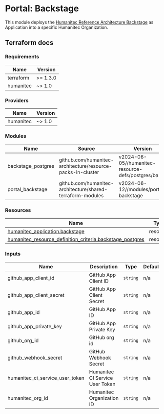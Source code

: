 # Portal: Backstage

This module deploys the [Humanitec Reference Architecture Backstage](https://github.com/humanitec-architecture/backstage) as Application into a specific Humanitec Organization.

## Terraform docs

<!-- BEGIN_TF_DOCS -->
### Requirements

| Name | Version |
|------|---------|
| terraform | >= 1.3.0 |
| humanitec | ~> 1.0 |

### Providers

| Name | Version |
|------|---------|
| humanitec | ~> 1.0 |

### Modules

| Name | Source | Version |
|------|--------|---------|
| backstage\_postgres | github.com/humanitec-architecture/resource-packs-in-cluster | v2024-06-05//humanitec-resource-defs/postgres/basic |
| portal\_backstage | github.com/humanitec-architecture/shared-terraform-modules | v2024-06-12//modules/portal-backstage |

### Resources

| Name | Type |
|------|------|
| [humanitec_application.backstage](https://registry.terraform.io/providers/humanitec/humanitec/latest/docs/resources/application) | resource |
| [humanitec_resource_definition_criteria.backstage_postgres](https://registry.terraform.io/providers/humanitec/humanitec/latest/docs/resources/resource_definition_criteria) | resource |

### Inputs

| Name | Description | Type | Default | Required |
|------|-------------|------|---------|:--------:|
| github\_app\_client\_id | GitHub App Client ID | `string` | n/a | yes |
| github\_app\_client\_secret | GitHub App Client Secret | `string` | n/a | yes |
| github\_app\_id | GitHub App ID | `string` | n/a | yes |
| github\_app\_private\_key | GitHub App Private Key | `string` | n/a | yes |
| github\_org\_id | GitHub org id | `string` | n/a | yes |
| github\_webhook\_secret | GitHub Webhook Secret | `string` | n/a | yes |
| humanitec\_ci\_service\_user\_token | Humanitec CI Service User Token | `string` | n/a | yes |
| humanitec\_org\_id | Humanitec Organization ID | `string` | n/a | yes |
<!-- END_TF_DOCS -->
